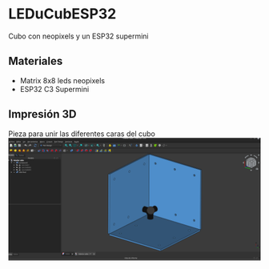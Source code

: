# LEDuCubESP32
Cubo con neopixels y un ESP32 supermini

## Materiales
- Matrix 8x8 leds neopixels
- ESP32 C3 Supermini

## Impresión 3D
Pieza para unir las diferentes caras del cubo
![](3d%20printing/freecad_soporte_01.png)
